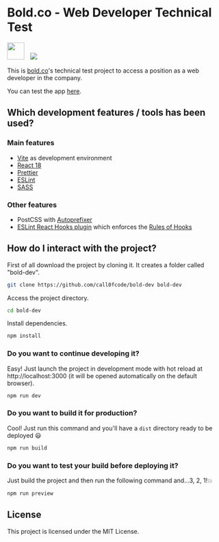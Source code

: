 # Bold.co - Web Developer Technical Test

<img src="https://cdn.kustomerhostedcontent.com/media/60880a0a850645260d030186/af05b3dba3bbfe65f80fbbd7fb375053.png" width="40px" style="margin-right: 10px">
<img src="https://bold.co/assets/img/logo-blue-491ef44155.svg">

This is [bold.co](https://www.bold.co/)'s technical test project to access a position as a web developer in the company.

You can test the app [here](https://c0c-bold-web-developer-test.netlify.app/).


## Which development features / tools has been used?

### Main features

- [Vite](https://vitejs.dev/) as development environment
- [React 18](https://reactjs.org/)
- [Prettier](https://prettier.io/)
- [ESLint](https://eslint.org/)
- [SASS](https://sass-lang.com/)

### Other features

- PostCSS with
  [Autoprefixer](https://www.npmjs.com/package/eslint-plugin-react-hooks)
- [ESLint React Hooks plugin](https://www.npmjs.com/package/eslint-plugin-react-hooks)
  which enforces the [Rules of Hooks](https://reactjs.org/docs/hooks-rules.html)

## How do I interact with the project?

First of all download the project by cloning it. It creates a folder called "bold-dev".

```bash
git clone https://github.com/call0fcode/bold-dev bold-dev
```

Access the project directory.

```bash
cd bold-dev
```

Install dependencies.

```bash
npm install
```

### Do you want to continue developing it?

Easy! Just launch the project in development mode with hot reload at http://localhost:3000
(it will be opened automatically on the default browser).

```bash
npm run dev
```

### Do you want to build it for production?

Cool! Just run this command and you'll have a `dist` directory ready to be deployed 😃

```bash
npm run build
```

### Do you want to test your build before deploying it?

Just build the project and then run the following command and...3, 2, 1!💥

```bash
npm run preview
```

## License

This project is licensed under the MIT License.
